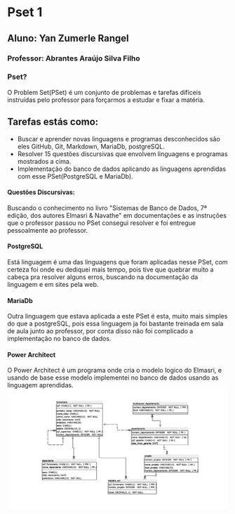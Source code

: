 # Pset 1
## Aluno: Yan Zumerle Rangel
### Professor: Abrantes Araújo Silva Filho
### Pset?
O Problem Set(PSet) é um conjunto de problemas e tarefas difíceis instruídas pelo professor para forçarmos a estudar e fixar a matéria.
## Tarefas estás como:
* Buscar e aprender novas linguagens e programas desconhecidos são eles GitHub, Git, Markdown, MariaDb, postgreSQL.
* Resolver 15 questões discursivas que envolvem linguagens e programas mostrados a cima.
* Implementação do banco de dados aplicando as linguagens aprendidas com esse PSet(PostgreSQL e MariaDb).

#### Questões Discursivas:
Buscando o conhecimento no livro "Sistemas de Banco de Dados, 7ª edição, dos autores Elmasri & Navathe" em documentações e as instruções que o professor passou no PSet consegui resolver e foi entregue pessoalmente ao professor.

#### PostgreSQL
Está linguagem é uma das linguagens que foram aplicadas nesse PSet, com certeza foi onde eu dediquei mais tempo, pois tive que quebrar muito a cabeça pra resolver alguns erros, buscando na documentação da linguagem e em sites pela web.

#### MariaDb
Outra linguagem que estava aplicada a este PSet é esta, muito mais simples do que a postgreSQL, pois essa linguagem ja foi bastante treinada em sala de aula junto ao professor, por conta disso não foi complicado a implementação no banco de dados.

#### Power Architect
O Power Architect é um programa onde cria o modelo logico do Elmasri, e usando de base esse modelo implementei no banco de dados usando as linguagem aprendidas.
![Power Architect](https://github.com/yAnzmerr/uvv_bd_1_cc1m/blob/main/pset1/PA.png)
